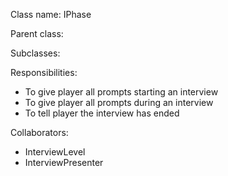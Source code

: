 Class name: IPhase

Parent class:

Subclasses:

Responsibilities:
* To give player all prompts starting an interview
* To give player all prompts during an interview
* To tell player the interview has ended

Collaborators:
* InterviewLevel
* InterviewPresenter